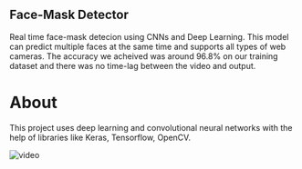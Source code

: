 ## Face-Mask Detector
Real time face-mask detecion using CNNs and Deep Learning. 
This model can predict multiple faces at the same time and supports all types of web cameras. 
The accuracy we acheived was around 96.8% on our training dataset and there was no time-lag between the video and output. 

# About
This project uses deep learning and convolutional neural networks with the help of libraries like Keras, Tensorflow, OpenCV. 


![video](https://youtu.be/P_EJU_Z8NG8)
